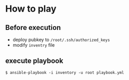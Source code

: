 # How to play

## Before execution

* deploy pubkey to `/root/.ssh/authorized_keys`
* modify `inventry` file

## execute playbook

```
$ ansible-playbook -i inventory -u root playbook.yml
```

